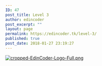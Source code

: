 ```yaml
---
ID: 47
post_title: Level 3
author: edincoder
post_excerpt: ""
layout: page
permalink: https://edincoder.tk/level-3/
published: true
post_date: 2018-01-27 23:19:27
---
```

<a href="https://edincoder.tk" data-elementor-open-lightbox="default">
		<img src="https://edincoder.tk/wp-content/uploads/elementor/thumbs/cropped-EdinCoder-Logo-Full-nl0f664h65j23ktnjkcirqnaz4tv4vvqz5asgahz5o.png" title="cropped-EdinCoder-Logo-Full.png" alt="cropped-EdinCoder-Logo-Full.png" />				</a>